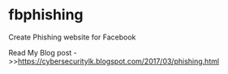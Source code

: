 # fbphishing
Create Phishing website for Facebook


Read My Blog post ->>https://cybersecuritylk.blogspot.com/2017/03/phishing.html
